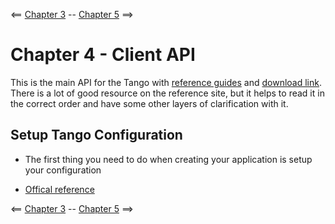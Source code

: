 <== [Chapter 3](./Chapter_03.md) -- [Chapter 5](./Chapter_05.md) ==>

# Chapter 4 - Client API
This is the main API for the Tango with [reference guides](https://developers.google.com/tango/apis/c/reference/) and [download link](https://developers.google.com/tango/downloads/TangoSDK_Gankino_C.zip). There is a lot of good resource on the reference site, but it helps to read it in the correct order and have some other layers of clarification with it.

## Setup Tango Configuration
* The first thing you need to do when creating your application is setup your configuration

* [Offical reference](https://developers.google.com/tango/apis/c/c-config)


<== [Chapter 3](./Chapter_03.md) -- [Chapter 5](./Chapter_05.md) ==>